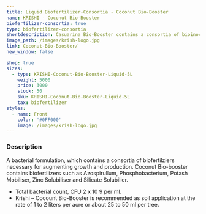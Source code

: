 ```yaml
---
title: Liquid Biofertilizer-Consortia - Coconut Bio-Booster
name: KRISHI - Coconut Bio-Booster
biofertilizer-consortia: true
type: biofertilizer-consortia
shortdescription: Casuarina Bio-Booster contains a consortia of bioinoculants
image_path: /images/krish-logo.jpg
link: Coconut-Bio-Booster/
new_window: false

shop: true
sizes:
  - type: KRISHI-Coconut-Bio-Booster-Liquid-5L
    weight: 5000
    price: 3000
    stock: 50
    sku: KRISHI-Coconut-Bio-Booster-Liquid-5L
    tax: biofertilizer
styles:
  - name: Front
    color: '#0FF000'
    image: /images/krish-logo.jpg
---
```

### Description
A bacterial formulation, which contains a consortia of biofertilziers necessary for augmenting growth and production. Coconut Bio-booster contains biofertilizers such as Azospirullum, Phosphobacterium, Potash Mobiliser, Zinc Solubiliser and Silicate Solubilier. 
- Total bacterial count, CFU 2 x 10 9 per ml.
- Krishi – Cocount Bio-Booster is recommended as soil application at the rate of 1 to 2 liters per acre or about 25 to 50 ml per tree.
